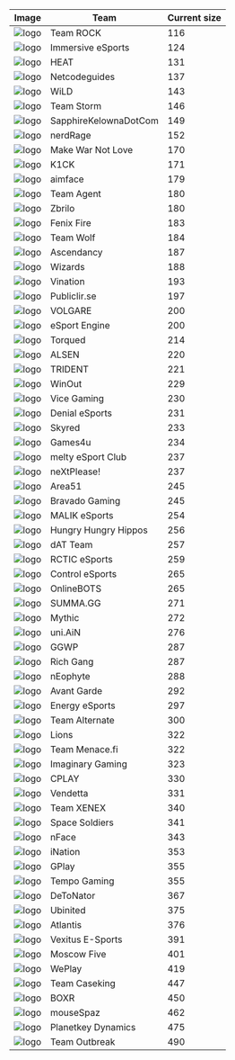 |Image|Team|Current size|
|---|---|---|
|![logo](https://github.com/kokarn/csgo-data/raw/master/web/resources/ingame/trock.png)|Team ROCK|116|
|![logo](https://github.com/kokarn/csgo-data/raw/master/web/resources/ingame/immer.png)|Immersive eSports|124|
|![logo](https://github.com/kokarn/csgo-data/raw/master/web/resources/ingame/heat.png)|HEAT|131|
|![logo](https://github.com/kokarn/csgo-data/raw/master/web/resources/ingame/netco.png)|Netcodeguides|137|
|![logo](https://github.com/kokarn/csgo-data/raw/master/web/resources/ingame/wild.png)|WiLD|143|
|![logo](https://github.com/kokarn/csgo-data/raw/master/web/resources/ingame/storm.png)|Team Storm|146|
|![logo](https://github.com/kokarn/csgo-data/raw/master/web/resources/ingame/skdc.png)|SapphireKelownaDotCom|149|
|![logo](https://github.com/kokarn/csgo-data/raw/master/web/resources/ingame/nerdr.png)|nerdRage|152|
|![logo](https://github.com/kokarn/csgo-data/raw/master/web/resources/ingame/makew.png)|Make War Not Love|170|
|![logo](https://github.com/kokarn/csgo-data/raw/master/web/resources/ingame/k1ck.png)|K1CK|171|
|![logo](https://github.com/kokarn/csgo-data/raw/master/web/resources/ingame/aimfa.png)|aimface|179|
|![logo](https://github.com/kokarn/csgo-data/raw/master/web/resources/ingame/agent.png)|Team Agent|180|
|![logo](https://github.com/kokarn/csgo-data/raw/master/web/resources/ingame/zbril.png)|Zbrilo|180|
|![logo](https://github.com/kokarn/csgo-data/raw/master/web/resources/ingame/fnxfr.png)|Fenix Fire|183|
|![logo](https://github.com/kokarn/csgo-data/raw/master/web/resources/ingame/indw.png)|Team Wolf|184|
|![logo](https://github.com/kokarn/csgo-data/raw/master/web/resources/ingame/ascen.png)|Ascendancy|187|
|![logo](https://github.com/kokarn/csgo-data/raw/master/web/resources/ingame/wizar.png)|Wizards|188|
|![logo](https://github.com/kokarn/csgo-data/raw/master/web/resources/ingame/vinat.png)|Vination|193|
|![logo](https://github.com/kokarn/csgo-data/raw/master/web/resources/ingame/publi.png)|Publiclir.se|197|
|![logo](https://github.com/kokarn/csgo-data/raw/master/web/resources/ingame/volga.png)|VOLGARE|200|
|![logo](https://github.com/kokarn/csgo-data/raw/master/web/resources/ingame/espen.png)|eSport Engine|200|
|![logo](https://github.com/kokarn/csgo-data/raw/master/web/resources/ingame/torqu.png)|Torqued|214|
|![logo](https://github.com/kokarn/csgo-data/raw/master/web/resources/ingame/alsen.png)|ALSEN|220|
|![logo](https://github.com/kokarn/csgo-data/raw/master/web/resources/ingame/tride.png)|TRIDENT|221|
|![logo](https://github.com/kokarn/csgo-data/raw/master/web/resources/ingame/winou.png)|WinOut|229|
|![logo](https://github.com/kokarn/csgo-data/raw/master/web/resources/ingame/viceg.png)|Vice Gaming|230|
|![logo](https://github.com/kokarn/csgo-data/raw/master/web/resources/ingame/denia.png)|Denial eSports|231|
|![logo](https://github.com/kokarn/csgo-data/raw/master/web/resources/ingame/skyre.png)|Skyred|233|
|![logo](https://github.com/kokarn/csgo-data/raw/master/web/resources/ingame/g4u.png)|Games4u|234|
|![logo](https://github.com/kokarn/csgo-data/raw/master/web/resources/ingame/melty.png)|melty eSport Club|237|
|![logo](https://github.com/kokarn/csgo-data/raw/master/web/resources/ingame/nextp.png)|neXtPlease!|237|
|![logo](https://github.com/kokarn/csgo-data/raw/master/web/resources/ingame/area5.png)|Area51|245|
|![logo](https://github.com/kokarn/csgo-data/raw/master/web/resources/ingame/bravg.png)|Bravado Gaming|245|
|![logo](https://github.com/kokarn/csgo-data/raw/master/web/resources/ingame/malik.png)|MALIK eSports|254|
|![logo](https://github.com/kokarn/csgo-data/raw/master/web/resources/ingame/hungr.png)|Hungry Hungry Hippos|256|
|![logo](https://github.com/kokarn/csgo-data/raw/master/web/resources/ingame/dat.png)|dAT Team|257|
|![logo](https://github.com/kokarn/csgo-data/raw/master/web/resources/ingame/rctic.png)|RCTIC eSports|259|
|![logo](https://github.com/kokarn/csgo-data/raw/master/web/resources/ingame/contr.png)|Control eSports|265|
|![logo](https://github.com/kokarn/csgo-data/raw/master/web/resources/ingame/ob.png)|OnlineBOTS|265|
|![logo](https://github.com/kokarn/csgo-data/raw/master/web/resources/ingame/summa.png)|SUMMA.GG|271|
|![logo](https://github.com/kokarn/csgo-data/raw/master/web/resources/ingame/mythi.png)|Mythic|272|
|![logo](https://github.com/kokarn/csgo-data/raw/master/web/resources/ingame/uniai.png)|uni.AiN|276|
|![logo](https://github.com/kokarn/csgo-data/raw/master/web/resources/ingame/ggwp.png)|GGWP|287|
|![logo](https://github.com/kokarn/csgo-data/raw/master/web/resources/ingame/richg.png)|Rich Gang|287|
|![logo](https://github.com/kokarn/csgo-data/raw/master/web/resources/ingame/neoph.png)|nEophyte|288|
|![logo](https://github.com/kokarn/csgo-data/raw/master/web/resources/ingame/avant.png)|Avant Garde|292|
|![logo](https://github.com/kokarn/csgo-data/raw/master/web/resources/ingame/energ.png)|Energy eSports|297|
|![logo](https://github.com/kokarn/csgo-data/raw/master/web/resources/ingame/alter.png)|Team Alternate|300|
|![logo](https://github.com/kokarn/csgo-data/raw/master/web/resources/ingame/lions.png)|Lions|322|
|![logo](https://github.com/kokarn/csgo-data/raw/master/web/resources/ingame/menac.png)|Team Menace.fi|322|
|![logo](https://github.com/kokarn/csgo-data/raw/master/web/resources/ingame/imagi.png)|Imaginary Gaming|323|
|![logo](https://github.com/kokarn/csgo-data/raw/master/web/resources/ingame/cplay.png)|CPLAY|330|
|![logo](https://github.com/kokarn/csgo-data/raw/master/web/resources/ingame/vende.png)|Vendetta|331|
|![logo](https://github.com/kokarn/csgo-data/raw/master/web/resources/ingame/xenex.png)|Team XENEX|340|
|![logo](https://github.com/kokarn/csgo-data/raw/master/web/resources/ingame/space.png)|Space Soldiers|341|
|![logo](https://github.com/kokarn/csgo-data/raw/master/web/resources/ingame/nface.png)|nFace|343|
|![logo](https://github.com/kokarn/csgo-data/raw/master/web/resources/ingame/inati.png)|iNation|353|
|![logo](https://github.com/kokarn/csgo-data/raw/master/web/resources/ingame/gplay.png)|GPlay|355|
|![logo](https://github.com/kokarn/csgo-data/raw/master/web/resources/ingame/tempo.png)|Tempo Gaming|355|
|![logo](https://github.com/kokarn/csgo-data/raw/master/web/resources/ingame/deton.png)|DeToNator|367|
|![logo](https://github.com/kokarn/csgo-data/raw/master/web/resources/ingame/ubini.png)|Ubinited|375|
|![logo](https://github.com/kokarn/csgo-data/raw/master/web/resources/ingame/atlan.png)|Atlantis|376|
|![logo](https://github.com/kokarn/csgo-data/raw/master/web/resources/ingame/vexit.png)|Vexitus E-Sports|391|
|![logo](https://github.com/kokarn/csgo-data/raw/master/web/resources/ingame/m5.png)|Moscow Five|401|
|![logo](https://github.com/kokarn/csgo-data/raw/master/web/resources/ingame/wepla.png)|WePlay|419|
|![logo](https://github.com/kokarn/csgo-data/raw/master/web/resources/ingame/casek.png)|Team Caseking|447|
|![logo](https://github.com/kokarn/csgo-data/raw/master/web/resources/ingame/boxr.png)|BOXR|450|
|![logo](https://github.com/kokarn/csgo-data/raw/master/web/resources/ingame/spaz.png)|mouseSpaz|462|
|![logo](https://github.com/kokarn/csgo-data/raw/master/web/resources/ingame/pkd.png)|Planetkey Dynamics|475|
|![logo](https://github.com/kokarn/csgo-data/raw/master/web/resources/ingame/outbr.png)|Team Outbreak|490|
